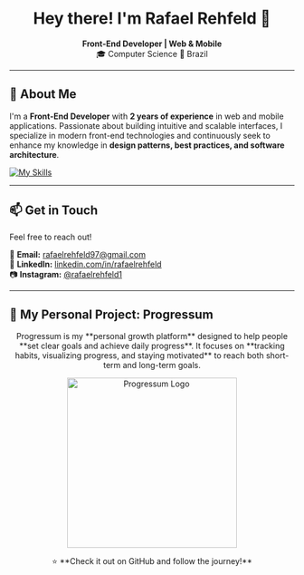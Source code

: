 <h1 align="center">Hey there! I'm Rafael Rehfeld 👋</h1>

<p align="center">
   <strong>Front-End Developer | Web & Mobile</strong>  
   <br>
   🎓 Computer Science
   📍 Brazil  
</p>

---

## 🚀 About Me  
I'm a **Front-End Developer** with **2 years of experience** in web and mobile applications. Passionate about building intuitive and scalable interfaces, I specialize in modern front-end technologies and continuously seek to enhance my knowledge in **design patterns, best practices, and software architecture**.  

[![My Skills](https://skillicons.dev/icons?i=js,ts,react,redux,nextjs,nestjs,mysql,postgres,laravel,git,docker,angular,androidstudio)](https://skillicons.dev)

---

## 📫 Get in Touch  
Feel free to reach out!  

📧 **Email:** [rafaelrehfeld97@gmail.com](mailto:rafaelrehfeld97@gmail.com)  
🔗 **LinkedIn:** [linkedin.com/in/rafaelrehfeld](https://www.linkedin.com/in/rafaelrehfeld/)  
📷 **Instagram:** [@rafaelrehfeld1](https://instagram.com/rafaelrehfeld1) 

---

## 🚀 My Personal Project: Progressum

<p align="center">
Progressum is my **personal growth platform** designed to help people **set clear goals and achieve daily progress**.  
It focuses on **tracking habits, visualizing progress, and staying motivated** to reach both short-term and long-term goals.
</p>

<p align="center">
<a href="https://github.com/progressumApp" target="_blank">
  <img width="300" height="300" alt="Progressum Logo" src="https://github.com/user-attachments/assets/a51a509d-4caa-4e16-a056-98674d069ef7" />
</a>
</p>

<p align="center">
⭐ **Check it out on GitHub and follow the journey!**
</p>
